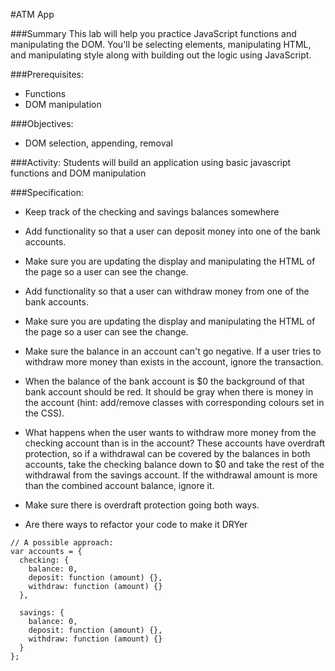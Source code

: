#ATM App

###Summary
This lab will help you practice JavaScript functions and manipulating the DOM.
You'll be selecting elements, manipulating HTML, and manipulating style along
with building out the logic using JavaScript.

###Prerequisites:
- Functions
- DOM manipulation

###Objectives:
- DOM selection, appending, removal

###Activity:
Students will build an application using basic javascript functions and DOM manipulation

###Specification:

* Keep track of the checking and savings balances somewhere
* Add functionality so that a user can deposit money into one of the bank accounts.
* Make sure you are updating the display and manipulating the HTML of the page
so a user can see the change.

* Add functionality so that a user can withdraw money from one of the bank accounts.
* Make sure you are updating the display and manipulating the HTML of the page
so a user can see the change.

* Make sure the balance in an account can't go negative. If a user tries to
withdraw more money than exists in the account, ignore the transaction.

* When the balance of the bank account is $0 the background of that bank account
should be red. It should be gray when there is money in the account (hint: add/remove classes with corresponding colours set in the CSS).

* What happens when the user wants to withdraw more money from the checking
account than is in the account? These accounts have overdraft protection, so if
a withdrawal can be covered by the balances in both accounts, take the checking
balance down to $0 and take the rest of the withdrawal from the savings account.
If the withdrawal amount is more than the combined account balance, ignore it.

* Make sure there is overdraft protection going both ways.
* Are there ways to refactor your code to make it DRYer

```
// A possible approach:
var accounts = {
  checking: {
    balance: 0,
    deposit: function (amount) {},
    withdraw: function (amount) {}
  },

  savings: {
    balance: 0,
    deposit: function (amount) {},
    withdraw: function (amount) {}
  }
};
```